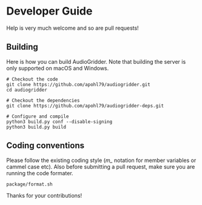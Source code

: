 # Developer Guide

Help is very much welcome and so are pull requests!

## Building

Here is how you can build AudioGridder. Note that building the server is only
supported on macOS and Windows.

```
# Checkout the code
git clone https://github.com/apohl79/audiogridder.git
cd audiogridder

# Checkout the dependencies
git clone https://github.com/apohl79/audiogridder-deps.git

# Configure and compile
python3 build.py conf --disable-signing
python3 build.py build
```

## Coding conventions

Please follow the existing coding style (*m_* notation for member variables or
cammel case etc). Also before submitting a pull request, make sure
you are running the code formater.

```
package/format.sh
```

Thanks for your contributions!
